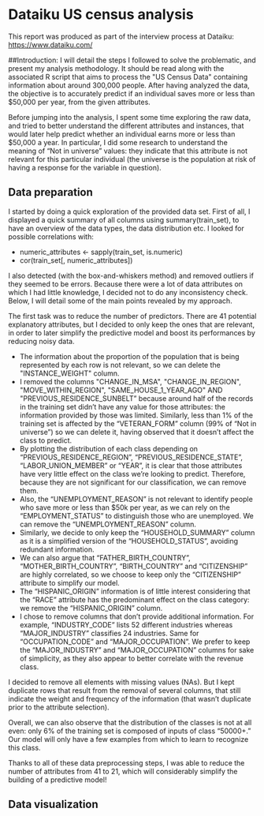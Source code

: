 # Dataiku US census analysis
This report was produced as part of the interview process at Dataiku: https://www.dataiku.com/ 

##Introduction:
I will detail the steps I followed to solve the problematic, and present my analysis methodology.
It should be read along with the associated R script that aims to process the "US Census Data" containing information about around 300,000 people. 
After having analyzed the data, the objective is to accurately predict if an individual saves more or less than $50,000 per year, from the given attributes. 

Before jumping into the analysis, I spent some time exploring the raw data, and tried to better understand the different attributes and instances, that would later help predict whether an individual earns more or less than $50,000 a year. 
In particular, I did some research to understand the meaning of “Not in universe” values: they indicate that this attribute is not relevant for this particular individual (the universe is the population at risk of having a response for the variable in question).

## Data preparation
I started by doing a quick exploration of the provided data set. First of all, I displayed a quick summary of all columns using summary(train_set), to have an overview of the data types, the data distribution etc.
I looked for possible correlations with:
* numeric_attributes <- sapply(train_set, is.numeric)
* cor(train_set[, numeric_attributes])

I also detected (with the box-and-whiskers method) and removed outliers if they seemed to be errors.
Because there were a lot of data attributes on which I had little knowledge, I decided not to do any inconsistency check.
Below, I will detail some of the main points revealed by my approach.

The first task was to reduce the number of predictors. There are 41 potential explanatory attributes, but I decided to only keep the ones that are relevant, in order to later simplify the predictive model and boost its performances by reducing noisy data.

* The information about the proportion of the population that is being represented by each row is not relevant, so we can delete the "INSTANCE_WEIGHT" column. 
* I removed the columns "CHANGE_IN_MSA", "CHANGE_IN_REGION", "MOVE_WITHIN_REGION", "SAME_HOUSE_1_YEAR_AGO" AND "PREVIOUS_RESIDENCE_SUNBELT” because around half of the records in the training set didn’t have any value for those attributes: the information provided by those was limited. Similarly, less than 1% of the training set is affected by the “VETERAN_FORM” column (99% of “Not in universe”) so we can delete it, having observed that it doesn’t affect the class to predict.
* By plotting the distribution of each class depending on “PREVIOUS_RESIDENCE_REGION”, “PREVIOUS_RESIDENCE_STATE”, “LABOR_UNION_MEMBER” or “YEAR”, it is clear that those attributes have very little effect on the class we’re looking to predict. Therefore, because they are not significant for our classification, we can remove them.
* Also, the “UNEMPLOYMENT_REASON” is not relevant to identify people who save more or less than $50k per year, as we can rely on the “EMPLOYMENT_STATUS” to distinguish those who are unemployed. We can remove the “UNEMPLOYMENT_REASON” column.
* Similarly, we decide to only keep the “HOUSEHOLD_SUMMARY” column as it is a simplified version of the “HOUSEHOLD_STATUS”, avoiding redundant information.
* We can also argue that “FATHER_BIRTH_COUNTRY”, “MOTHER_BIRTH_COUNTRY”, “BIRTH_COUNTRY” and “CITIZENSHIP” are highly correlated, so we choose to keep only the “CITIZENSHIP” attribute to simplify our model.
* The “HISPANIC_ORIGIN” information is of little interest considering that the “RACE” attribute has the predominant effect on the class category: we remove the “HISPANIC_ORIGIN” column.
* I chose to remove columns that don’t provide additional information. For example, “INDUSTRY_CODE” lists 52 different industries whereas “MAJOR_INDUSTRY” classifies 24 industries. Same for “OCCUPATION_CODE” and “MAJOR_OCCUPATION”. We prefer to keep the “MAJOR_INDUSTRY” and “MAJOR_OCCUPATION” columns for sake of simplicity, as they also appear to better correlate with the revenue class.

I decided to remove all elements with missing values (NAs). But I kept duplicate rows that result from the removal of several columns, that still indicate the weight and frequency of the information (that wasn’t duplicate prior to the attribute selection).

Overall, we can also observe that the distribution of the classes is not at all even: only 6% of the training set is composed of inputs of class “50000+.” Our model will only have a few examples from which to learn to recognize this class.

Thanks to all of these data preprocessing steps, I was able to reduce the number of attributes from 41 to 21, which will considerably simplify the building of a predictive model! 

## Data visualization
